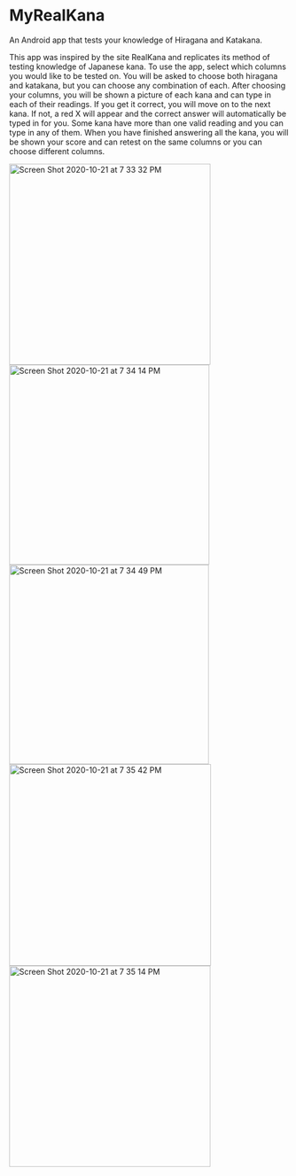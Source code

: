 # MyRealKana
An Android app that tests your knowledge of Hiragana and Katakana.

This app was inspired by the site RealKana and replicates its method of testing knowledge of Japanese kana. 
To use the app, select which columns you would like to be tested on. You will be asked to choose both hiragana and katakana,
but you can choose any combination of each. After choosing your columns, you will be shown a picture of each kana and can
type in each of their readings. If you get it correct, you will move on to the next kana. If not, a red X will appear and the correct 
answer will automatically be typed in for you. Some kana have more than one valid reading and you can type in any of them. When you
have finished answering all the kana, you will be shown your score and can retest on the same columns or you can choose different columns. 

<img width="363" alt="Screen Shot 2020-10-21 at 7 33 32 PM" src="https://user-images.githubusercontent.com/55858992/96800989-a3fa0c80-13d4-11eb-9269-91802848edb3.png">
<img width="361" alt="Screen Shot 2020-10-21 at 7 34 14 PM" src="https://user-images.githubusercontent.com/55858992/96801031-ba07cd00-13d4-11eb-8f54-bf115c7458c1.png">
<img width="360" alt="Screen Shot 2020-10-21 at 7 34 49 PM" src="https://user-images.githubusercontent.com/55858992/96801037-bc6a2700-13d4-11eb-8308-2eaee639caf9.png">
<img width="364" alt="Screen Shot 2020-10-21 at 7 35 42 PM" src="https://user-images.githubusercontent.com/55858992/96801042-bd9b5400-13d4-11eb-9a16-69ab1c63bb43.png">
<img width="363" alt="Screen Shot 2020-10-21 at 7 35 14 PM" src="https://user-images.githubusercontent.com/55858992/96801043-becc8100-13d4-11eb-805a-ef1b7731d6bd.png">
